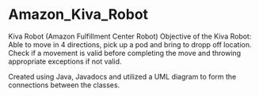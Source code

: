 # Amazon_Kiva_Robot
Kiva Robot (Amazon Fulfillment Center Robot)
Objective of the Kiva Robot: Able to move in 4 directions, pick up a pod and bring to dropp off location.
Check if a movement is valid before completing the move and throwing appropriate exceptions if not valid.

Created using Java, Javadocs and utilized a UML diagram to form the connections between the classes.
